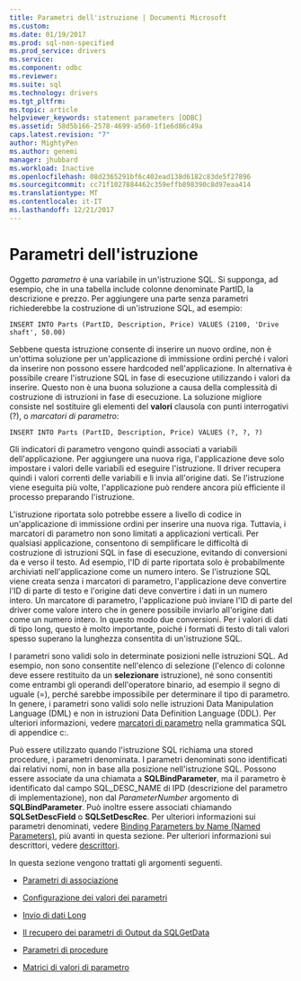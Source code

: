 ```yaml
---
title: Parametri dell'istruzione | Documenti Microsoft
ms.custom: 
ms.date: 01/19/2017
ms.prod: sql-non-specified
ms.prod_service: drivers
ms.service: 
ms.component: odbc
ms.reviewer: 
ms.suite: sql
ms.technology: drivers
ms.tgt_pltfrm: 
ms.topic: article
helpviewer_keywords: statement parameters [ODBC]
ms.assetid: 58d5b166-2578-4699-a560-1f1e6d86c49a
caps.latest.revision: "7"
author: MightyPen
ms.author: genemi
manager: jhubbard
ms.workload: Inactive
ms.openlocfilehash: 08d2365291bf6c402ead138d6182c83de5f27896
ms.sourcegitcommit: cc71f1027884462c359effb898390c8d97eaa414
ms.translationtype: MT
ms.contentlocale: it-IT
ms.lasthandoff: 12/21/2017
---
```

# <a name="statement-parameters"></a>Parametri dell'istruzione
Oggetto *parametro* è una variabile in un'istruzione SQL. Si supponga, ad esempio, che in una tabella include colonne denominate PartID, la descrizione e prezzo. Per aggiungere una parte senza parametri richiederebbe la costruzione di un'istruzione SQL, ad esempio:  
  
```  
INSERT INTO Parts (PartID, Description, Price) VALUES (2100, 'Drive shaft', 50.00)  
```  
  
 Sebbene questa istruzione consente di inserire un nuovo ordine, non è un'ottima soluzione per un'applicazione di immissione ordini perché i valori da inserire non possono essere hardcoded nell'applicazione. In alternativa è possibile creare l'istruzione SQL in fase di esecuzione utilizzando i valori da inserire. Questo non è una buona soluzione a causa della complessità di costruzione di istruzioni in fase di esecuzione. La soluzione migliore consiste nel sostituire gli elementi del **valori** clausola con punti interrogativi (?), o *marcatori di parametro*:  
  
```  
INSERT INTO Parts (PartID, Description, Price) VALUES (?, ?, ?)  
```  
  
 Gli indicatori di parametro vengono quindi associati a variabili dell'applicazione. Per aggiungere una nuova riga, l'applicazione deve solo impostare i valori delle variabili ed eseguire l'istruzione. Il driver recupera quindi i valori correnti delle variabili e li invia all'origine dati. Se l'istruzione viene eseguita più volte, l'applicazione può rendere ancora più efficiente il processo preparando l'istruzione.  
  
 L'istruzione riportata solo potrebbe essere a livello di codice in un'applicazione di immissione ordini per inserire una nuova riga. Tuttavia, i marcatori di parametro non sono limitati a applicazioni verticali. Per qualsiasi applicazione, consentono di semplificare le difficoltà di costruzione di istruzioni SQL in fase di esecuzione, evitando di conversioni da e verso il testo. Ad esempio, l'ID di parte riportata solo è probabilmente archiviati nell'applicazione come un numero intero. Se l'istruzione SQL viene creata senza i marcatori di parametro, l'applicazione deve convertire l'ID di parte di testo e l'origine dati deve convertire i dati in un numero intero. Un marcatore di parametro, l'applicazione può inviare l'ID di parte del driver come valore intero che in genere possibile inviarlo all'origine dati come un numero intero. In questo modo due conversioni. Per i valori di dati di tipo long, questo è molto importante, poiché i formati di testo di tali valori spesso superano la lunghezza consentita di un'istruzione SQL.  
  
 I parametri sono validi solo in determinate posizioni nelle istruzioni SQL. Ad esempio, non sono consentite nell'elenco di selezione (l'elenco di colonne deve essere restituito da un **selezionare** istruzione), né sono consentiti come entrambi gli operandi dell'operatore binario, ad esempio il segno di uguale (=), perché sarebbe impossibile per determinare il tipo di parametro. In genere, i parametri sono validi solo nelle istruzioni Data Manipulation Language (DML) e non in istruzioni Data Definition Language (DDL). Per ulteriori informazioni, vedere [marcatori di parametro](../../../odbc/reference/appendixes/parameter-markers.md) nella grammatica SQL di appendice c:.  
  
 Può essere utilizzato quando l'istruzione SQL richiama una stored procedure, i parametri denominata. I parametri denominati sono identificati dai relativi nomi, non in base alla posizione nell'istruzione SQL. Possono essere associate da una chiamata a **SQLBindParameter**, ma il parametro è identificato dal campo SQL_DESC_NAME di IPD (descrizione del parametro di implementazione), non dal *ParameterNumber* argomento di **SQLBindParameter**. Può inoltre essere associati chiamando **SQLSetDescField** o **SQLSetDescRec**. Per ulteriori informazioni sui parametri denominati, vedere [Binding Parameters by Name (Named Parameters)](../../../odbc/reference/develop-app/binding-parameters-by-name-named-parameters.md), più avanti in questa sezione. Per ulteriori informazioni sui descrittori, vedere [descrittori](../../../odbc/reference/develop-app/descriptors.md).  
  
 In questa sezione vengono trattati gli argomenti seguenti.  
  
-   [Parametri di associazione](../../../odbc/reference/develop-app/binding-parameters-odbc.md)  
  
-   [Configurazione dei valori dei parametri](../../../odbc/reference/develop-app/setting-parameter-values.md)  
  
-   [Invio di dati Long](../../../odbc/reference/develop-app/sending-long-data.md)  
  
-   [Il recupero dei parametri di Output da SQLGetData](../../../odbc/reference/develop-app/retrieving-output-parameters-using-sqlgetdata.md)  
  
-   [Parametri di procedure](../../../odbc/reference/develop-app/procedure-parameters.md)  
  
-   [Matrici di valori di parametro](../../../odbc/reference/develop-app/arrays-of-parameter-values.md)
